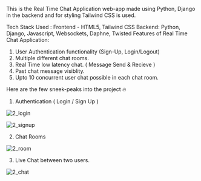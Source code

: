 This is the Real Time Chat Application web-app made using Python, Django in the backend and for styling Tailwind CSS is used.

Tech Stack Used : Frontend - HTML5, Tailwind CSS  Backend: Python, Django, Javascript, Websockets, Daphne, Twisted
Features of Real Time Chat Application:

1. User Authentication functionality (Sign-Up, Login/Logout)
2. Multiple different chat rooms.
3. Real Time low latency chat. ( Message Send & Recieve )
4. Past chat message visiblity.
5. Upto 10 concurrent user chat possible in each chat room.

Here are the few sneek-peaks into the project 🔥

1. Authentication ( Login / Sign Up )

![2_login](https://github.com/dwijgohil24/RealTime_Chat_WebApp/assets/80956416/8b70682a-ed58-48b1-8cae-c318591bf150)

![2_signup](https://github.com/dwijgohil24/RealTime_Chat_WebApp/assets/80956416/6e680112-38a6-4db5-965d-4e91308702c3)

2. Chat Rooms

![2_room](https://github.com/dwijgohil24/RealTime_Chat_WebApp/assets/80956416/83bb3eca-3b75-49e3-ae28-bb61350ca052)

3. Live Chat between two users.

![2_chat](https://github.com/dwijgohil24/RealTime_Chat_WebApp/assets/80956416/4c42670c-1a21-4623-acc4-1099f1f653c6)



